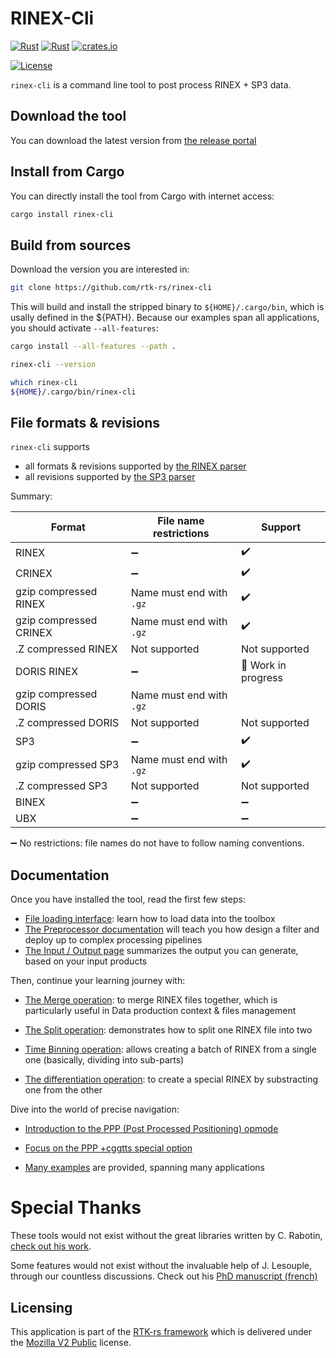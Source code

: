 RINEX-Cli
=========

[![Rust](https://github.com/rtk-rs/rinex-cli/actions/workflows/rust.yml/badge.svg)](https://github.com/rtk-rs/rinex-cli/actions/workflows/rust.yml)
[![Rust](https://github.com/rtk-rs/rinex-cli/actions/workflows/daily.yml/badge.svg)](https://github.com/rtk-rs/rinex-cli/actions/workflows/daily.yml)
[![crates.io](https://img.shields.io/crates/v/rinex-cli.svg)](https://crates.io/crates/rinex-cli)

[![License](https://img.shields.io/badge/license-MPL_2.0-orange?style=for-the-badge&logo=mozilla)](https://github.com/rtk-rs/rinex-cli/blob/main/LICENSE)

`rinex-cli` is a command line tool to post process RINEX + SP3 data.

## Download the tool

You can download the latest version from [the release portal](https://github.com/rtk-rs/rinex-cli/releases)

## Install from Cargo

You can directly install the tool from Cargo with internet access:

```bash
cargo install rinex-cli
```

## Build from sources

Download the version you are interested in:

```bash
git clone https://github.com/rtk-rs/rinex-cli
```

This will build and install the stripped binary to `${HOME}/.cargo/bin`, which
is usally defined in the ${PATH}. Because our examples span all applications, you should
activate `--all-features`:

```bash
cargo install --all-features --path .

rinex-cli --version

which rinex-cli
${HOME}/.cargo/bin/rinex-cli
```

## File formats & revisions

`rinex-cli` supports 

- all formats & revisions supported by [the RINEX parser](https://github.com/georust/tree/main/rinex)
- all revisions supported by [the SP3 parser](https://github.com/georust/tree/main/sp3)

Summary:

| Format                 | File name restrictions            |    Support                         |
|------------------------|-----------------------------------|------------------------------------|
| RINEX                  | :heavy_minus_sign:                | :heavy_check_mark:                 |
| CRINEX                 | :heavy_minus_sign:                | :heavy_check_mark:                 | 
| gzip compressed RINEX  | Name must end with `.gz`          | :heavy_check_mark:                 | 
| gzip compressed CRINEX | Name must end with `.gz`          | :heavy_check_mark:                 | 
| .Z compressed RINEX    | Not supported                     | Not supported                      |
| DORIS RINEX            | :heavy_minus_sign:                | :construction: Work in progress    |
| gzip compressed DORIS  | Name must end with `.gz`          | 
| .Z compressed DORIS    | Not supported                     | Not supported                      |
| SP3                    | :heavy_minus_sign:                | :heavy_check_mark:                 | 
| gzip compressed SP3    | Name must end with `.gz`          | :heavy_check_mark:                 | 
| .Z compressed SP3      | Not supported                     | Not supported                      |
| BINEX                  | :heavy_minus_sign:                | :heavy_minus_sign:                 |
| UBX                    | :heavy_minus_sign:                | :heavy_minus_sign:                 |

:heavy_minus_sign: No restrictions: file names do not have to follow naming conventions.  

## Documentation

Once you have installed the tool, read the first few steps:

- [File loading interface](./documentation/FileLoading.md): learn how to load data into the toolbox
- [The Preprocessor documentation](./documentation/Preprocessor.md) will teach you
how design a filter and deploy up to complex processing pipelines
- [The Input / Output page](./documentation/InputOutput.md) summarizes the output you can
generate, based on your input products

Then, continue your learning journey with:

- [The Merge operation](./documentation/Merge.md): to merge RINEX files together,
which is particularly useful in Data production context & files management

- [The Split operation](./documentation/Split.md): demonstrates how to
split one RINEX file into two

- [Time Binning operation](./documentation/Tbin.md): allows creating a batch of RINEX
from a single one (basically, dividing into sub-parts)

- [The differentiation operation](./documentation/Diff.md): to create a special RINEX
by substracting one from the other

Dive into the world of precise navigation:

- [Introduction to the PPP (Post Processed Positioning) opmode](./documentation/PPP.md)

- [Focus on the PPP +cggtts special option](./documentation/CGGTTS.md)

- [Many examples](./examples/README.md) are provided, spanning many applications

Special Thanks
==============

These tools would not exist without the great libraries written by C. Rabotin, 
[check out his work](https://github.com/nyx-space).  

Some features would not exist without the invaluable help of J. Lesouple, through
our countless discussions. Check out his 
[PhD manuscript (french)](http://perso.recherche.enac.fr/~julien.lesouple/fr/publication/thesis/THESIS.pdf?fbclid=IwAR3WlHm0eP7ygRzywbL07Ig-JawvsdCEdvz1umJJaRRXVO265J9cp931YyI)

## Licensing

This application is part of the [RTK-rs framework](https://github.com/rtk-rs) which
is delivered under the [Mozilla V2 Public](https://www.mozilla.org/en-US/MPL/2.0) license.
